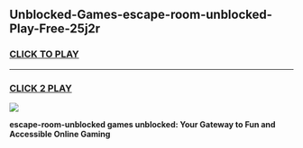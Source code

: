 
## Unblocked-Games-escape-room-unblocked-Play-Free-25j2r
<h3>
<a href="https://premium76.site?title=escape-room-unblocked&ref=12A">CLICK TO PLAY</a></h3>
<hr>

<h3>
<a href="https://premium76.site?title=escape-room-unblocked&ref=12A">CLICK 2 PLAY</a>
  
</h3>

<a href="https://premium76.site?title=escape-room-unblocked&ref=12A"><img src="https://clearcache.store/games.png"></a>


**escape-room-unblocked games unblocked: Your Gateway to Fun and Accessible Online Gaming**
